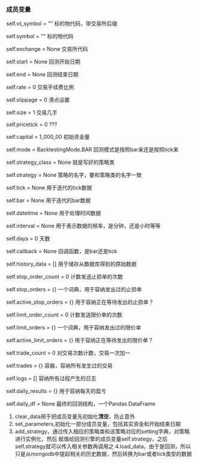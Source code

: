 ### 成员变量        
self.vt_symbol = ""  标的物代码，带交易所后缀

self.symbol = ""  标的物代码

self.exchange = None  交易所代码

self.start = None  回测开始日期

self.end = None  回测结束日期

self.rate = 0  交易手续费比例

self.slippage = 0  滑点设置

self.size = 1  交易几手

self.pricetick = 0  ???

self.capital = 1_000_00  初始资金量

self.mode = BacktestingMode.BAR  回测模式是按照bar来还是按照tick来

self.strategy_class = None  就是写好的策略类

self.strategy = None  策略的名字，要和策略类的名字一致

self.tick = None  用于迭代的tick数据

self.bar = None  用于迭代的bar数据

self.datetime = None  用于处理时间数据

self.interval = None  用于表示数据的频率，是分钟，还是小时等等

self.days = 0  天数

self.callback = None  回调函数，是bar还是tick

self.history_data = []  用于储存从数据库得到的原始数据

self.stop_order_count = 0  计数发送止损单的次数

self.stop_orders = {}  一个词典，用于容纳发出过的止损单

self.active_stop_orders = {}  用于容纳正在等待发出的止损单？

self.limit_order_count = 0  计数发送限价单的次数

self.limit_orders = {}  一个词典，用于容纳发出过的限价单

self.active_limit_orders = {}  用于容纳正在等待发出的限价单？

self.trade_count = 0  对交易次数计数，交易一次加一

self.trades = {}  容器，容纳所有发生过的交易

self.logs = []  容纳所有过程产生的日志

self.daily_results = {}  用于容纳每天的盈亏

self.daily_df = None  最终的回测结构，一个Pandas DataFrame

1. clear_data用于把成员变量先初始化**清空**，防止意外
2. set_parameters,初始化一部分成员变量，包括其实资金和开始结束日期
3. add_strategy，通过传入相应的策略类和该策略对应的setting字典，对策略进行实例化，然后
赋值给回测引擎的成员变量self.strategy，之后self.strategy就可以传入相关参数再调用之
4.load_data，由于是回测，所以只是从mongodb中提起相关的历史数据，然后转换为bar或者tick类型的数据

